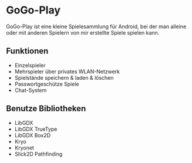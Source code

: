 # GoGo-Play
GoGo-Play ist eine kleine Spielesammlung für Android, bei der man alleine oder mit anderen Spielern von mir erstellte Spiele spielen kann.

## Funktionen
<ul>
<li>Einzelspieler</li>
<li>Mehrspieler über privates WLAN-Netzwerk</li>
<li>Spielstände speichern & laden & löschen</li>
<li>Passwortgeschütze Spiele</li>
<li>Chat-System</li>
</ul>

## Benutze Bibliotheken
<ul>
<li>LibGDX</li>
<li>LibGDX TrueType</li>
<li>LibGDX Box2D</li>
<li>Kryo</li>
<li>Kryonet</li>
<li>Slick2D Pathfinding</li>
</ul>
